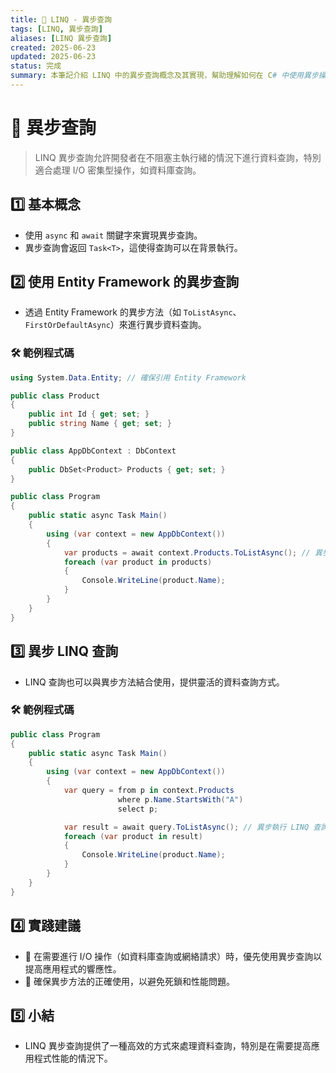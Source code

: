 ```yaml
---
title: 🔧 LINQ - 異步查詢
tags: [LINQ, 異步查詢]
aliases: [LINQ 異步查詢]
created: 2025-06-23
updated: 2025-06-23
status: 完成
summary: 本筆記介紹 LINQ 中的異步查詢概念及其實現，幫助理解如何在 C# 中使用異步操作進行資料查詢。
---
```


# 🔧 異步查詢

> LINQ 異步查詢允許開發者在不阻塞主執行緒的情況下進行資料查詢，特別適合處理 I/O 密集型操作，如資料庫查詢。

## 1️⃣ 基本概念

- 使用 `async` 和 `await` 關鍵字來實現異步查詢。
- 異步查詢會返回 `Task<T>`，這使得查詢可以在背景執行。

## 2️⃣ 使用 Entity Framework 的異步查詢

- 透過 Entity Framework 的異步方法（如 `ToListAsync`、`FirstOrDefaultAsync`）來進行異步資料查詢。

### 🛠️ 範例程式碼

```csharp
using System.Data.Entity; // 確保引用 Entity Framework

public class Product
{
    public int Id { get; set; }
    public string Name { get; set; }
}

public class AppDbContext : DbContext
{
    public DbSet<Product> Products { get; set; }
}

public class Program
{
    public static async Task Main()
    {
        using (var context = new AppDbContext())
        {
            var products = await context.Products.ToListAsync(); // 異步查詢
            foreach (var product in products)
            {
                Console.WriteLine(product.Name);
            }
        }
    }
}
```

## 3️⃣ 異步 LINQ 查詢

- LINQ 查詢也可以與異步方法結合使用，提供靈活的資料查詢方式。

### 🛠️ 範例程式碼

```csharp
public class Program
{
    public static async Task Main()
    {
        using (var context = new AppDbContext())
        {
            var query = from p in context.Products
                        where p.Name.StartsWith("A")
                        select p;

            var result = await query.ToListAsync(); // 異步執行 LINQ 查詢
            foreach (var product in result)
            {
                Console.WriteLine(product.Name);
            }
        }
    }
}
```

## 4️⃣ 實踐建議

- 🔹 在需要進行 I/O 操作（如資料庫查詢或網絡請求）時，優先使用異步查詢以提高應用程式的響應性。
- 🔹 確保異步方法的正確使用，以避免死鎖和性能問題。

## 5️⃣ 小結

- LINQ 異步查詢提供了一種高效的方式來處理資料查詢，特別是在需要提高應用程式性能的情況下。